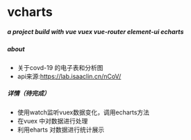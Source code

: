 # vcharts
##### a project build with vue vuex vue-router element-ui echarts

##### about
- 关于covd-19 的电子表和分析图  
- api来源:https://lab.isaaclin.cn/nCoV/

##### 详情（待完成）
- 使用watch监听vuex数据变化，调用echarts方法
- 在vuex 中对数据进行处理
- 利用eharts 对数据进行统计展示
